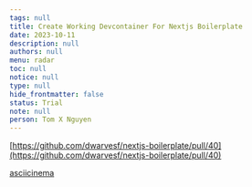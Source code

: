 ```yaml
---
tags: null
title: Create Working Devcontainer For Nextjs Boilerplate
date: 2023-10-11
description: null
authors: null
menu: radar
toc: null
notice: null
type: null
hide_frontmatter: false
status: Trial
note: null
person: Tom X Nguyen
---
```


[https://github.com/dwarvesf/nextjs-boilerplate/pull/40](https://github.com/dwarvesf/nextjs-boilerplate/pull/40)

[asciicinema](https://asciinema.org/a/QJPL4Pf6mpKwOhkb8zX0JxJTE)



